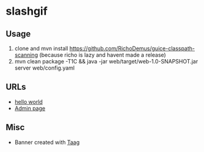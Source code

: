 slashgif
================

Usage
-----
1. clone and mvn install https://github.com/RichoDemus/guice-classpath-scanning (because richo is lazy and havent made a release)
2. mvn clean package -T1C && java -jar web/target/web-1.0-SNAPSHOT.jar server web/config.yaml

URLs
----
* [hello world](http://localhost:8080/api/hello)  
* [Admin page](http://localhost:8081)

Misc
----
* Banner created with [Taag](http://patorjk.com/software/taag)